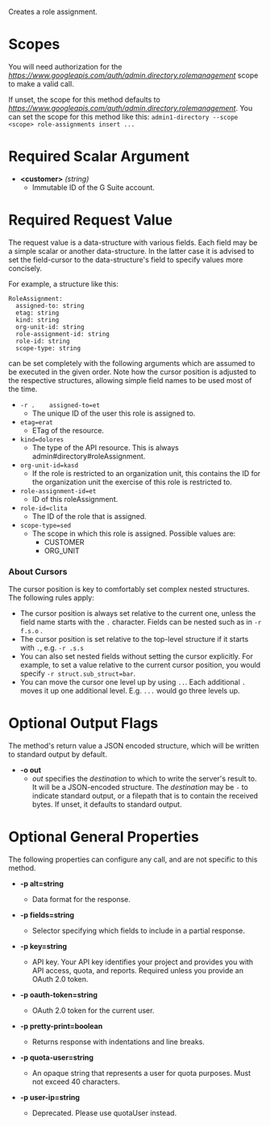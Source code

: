 Creates a role assignment.
# Scopes

You will need authorization for the *https://www.googleapis.com/auth/admin.directory.rolemanagement* scope to make a valid call.

If unset, the scope for this method defaults to *https://www.googleapis.com/auth/admin.directory.rolemanagement*.
You can set the scope for this method like this: `admin1-directory --scope <scope> role-assignments insert ...`
# Required Scalar Argument
* **&lt;customer&gt;** *(string)*
    - Immutable ID of the G Suite account.
# Required Request Value

The request value is a data-structure with various fields. Each field may be a simple scalar or another data-structure.
In the latter case it is advised to set the field-cursor to the data-structure's field to specify values more concisely.

For example, a structure like this:
```
RoleAssignment:
  assigned-to: string
  etag: string
  kind: string
  org-unit-id: string
  role-assignment-id: string
  role-id: string
  scope-type: string

```

can be set completely with the following arguments which are assumed to be executed in the given order. Note how the cursor position is adjusted to the respective structures, allowing simple field names to be used most of the time.

* `-r .    assigned-to=et`
    - The unique ID of the user this role is assigned to.
* `etag=erat`
    - ETag of the resource.
* `kind=dolores`
    - The type of the API resource. This is always admin#directory#roleAssignment.
* `org-unit-id=kasd`
    - If the role is restricted to an organization unit, this contains the ID for the organization unit the exercise of this role is restricted to.
* `role-assignment-id=et`
    - ID of this roleAssignment.
* `role-id=clita`
    - The ID of the role that is assigned.
* `scope-type=sed`
    - The scope in which this role is assigned. Possible values are: 
        - CUSTOMER
        - ORG_UNIT


### About Cursors

The cursor position is key to comfortably set complex nested structures. The following rules apply:

* The cursor position is always set relative to the current one, unless the field name starts with the `.` character. Fields can be nested such as in `-r f.s.o` .
* The cursor position is set relative to the top-level structure if it starts with `.`, e.g. `-r .s.s`
* You can also set nested fields without setting the cursor explicitly. For example, to set a value relative to the current cursor position, you would specify `-r struct.sub_struct=bar`.
* You can move the cursor one level up by using `..`. Each additional `.` moves it up one additional level. E.g. `...` would go three levels up.


# Optional Output Flags

The method's return value a JSON encoded structure, which will be written to standard output by default.

* **-o out**
    - *out* specifies the *destination* to which to write the server's result to.
      It will be a JSON-encoded structure.
      The *destination* may be `-` to indicate standard output, or a filepath that is to contain the received bytes.
      If unset, it defaults to standard output.
# Optional General Properties

The following properties can configure any call, and are not specific to this method.

* **-p alt=string**
    - Data format for the response.

* **-p fields=string**
    - Selector specifying which fields to include in a partial response.

* **-p key=string**
    - API key. Your API key identifies your project and provides you with API access, quota, and reports. Required unless you provide an OAuth 2.0 token.

* **-p oauth-token=string**
    - OAuth 2.0 token for the current user.

* **-p pretty-print=boolean**
    - Returns response with indentations and line breaks.

* **-p quota-user=string**
    - An opaque string that represents a user for quota purposes. Must not exceed 40 characters.

* **-p user-ip=string**
    - Deprecated. Please use quotaUser instead.
